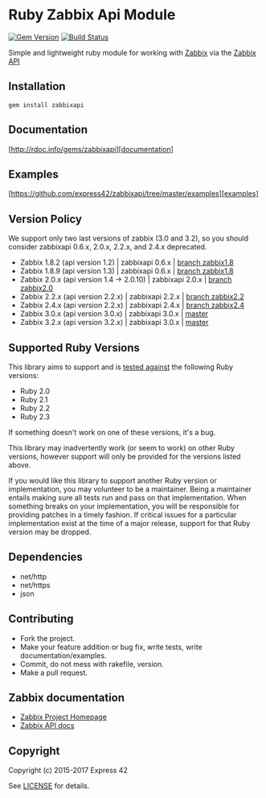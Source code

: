 # Ruby Zabbix Api Module

[![Gem Version](http://img.shields.io/gem/v/zabbixapi.svg)][gem]
[![Build Status](http://img.shields.io/travis/express42/zabbixapi.svg)][travis]

[gem]: https://rubygems.org/gems/zabbixapi
[travis]: https://travis-ci.org/express42/zabbixapi

Simple and lightweight ruby module for working with [Zabbix][Zabbix] via the [Zabbix API][Zabbix API]

## Installation
    gem install zabbixapi

## Documentation
[http://rdoc.info/gems/zabbixapi][documentation]

[documentation]: http://rdoc.info/gems/zabbixapi

## Examples
[https://github.com/express42/zabbixapi/tree/master/examples][examples]

[examples]: https://github.com/express42/zabbixapi/tree/master/examples

## Version Policy
We support only two last versions of zabbix (3.0 and 3.2), so you should consider zabbixapi 0.6.x, 2.0.x, 2.2.x, and 2.4.x deprecated.

* Zabbix 1.8.2 (api version 1.2) | zabbixapi 0.6.x | [branch zabbix1.8](https://github.com/express42/zabbixapi/tree/zabbix1.8)
* Zabbix 1.8.9 (api version 1.3) | zabbixapi 0.6.x | [branch zabbix1.8](https://github.com/express42/zabbixapi/tree/zabbix1.8)
* Zabbix 2.0.x (api version 1.4 -> 2.0.10) | zabbixapi 2.0.x | [branch zabbix2.0](https://github.com/express42/zabbixapi/tree/zabbix2.0)
* Zabbix 2.2.x (api version 2.2.x) | zabbixapi 2.2.x | [branch zabbix2.2](https://github.com/express42/zabbixapi/tree/zabbix2.2)
* Zabbix 2.4.x (api version 2.2.x) | zabbixapi 2.4.x | [branch zabbix2.4](https://github.com/express42/zabbixapi/tree/zabbix2.4)
* Zabbix 3.0.x (api version 3.0.x) | zabbixapi 3.0.x | [master](https://github.com/express42/zabbixapi/)
* Zabbix 3.2.x (api version 3.2.x) | zabbixapi 3.0.x | [master](https://github.com/express42/zabbixapi/)

## Supported Ruby Versions
This library aims to support and is [tested against][travis] the following Ruby
versions:

* Ruby 2.0
* Ruby 2.1
* Ruby 2.2
* Ruby 2.3

If something doesn't work on one of these versions, it's a bug.

This library may inadvertently work (or seem to work) on other Ruby versions,
however support will only be provided for the versions listed above.

If you would like this library to support another Ruby version or
implementation, you may volunteer to be a maintainer. Being a maintainer
entails making sure all tests run and pass on that implementation. When
something breaks on your implementation, you will be responsible for providing
patches in a timely fashion. If critical issues for a particular implementation
exist at the time of a major release, support for that Ruby version may be
dropped.

## Dependencies

* net/http
* net/https
* json

## Contributing

* Fork the project.
* Make your feature addition or bug fix, write tests, write documentation/examples.
* Commit, do not mess with rakefile, version.
* Make a pull request.

## Zabbix documentation

* [Zabbix Project Homepage][Zabbix]
* [Zabbix API docs][Zabbix API]

[Zabbix]: https://rubygems.org/gems/zabbixapi
[Zabbix API]: https://www.zabbix.com/documentation/3.2/manual/api/reference

## Copyright
Copyright (c) 2015-2017 Express 42

See [LICENSE][] for details.

[license]: LICENSE.md